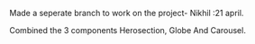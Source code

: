 Made a seperate branch to work on the project- Nikhil :21 april.

Combined the 3 components Herosection, Globe And Carousel.
